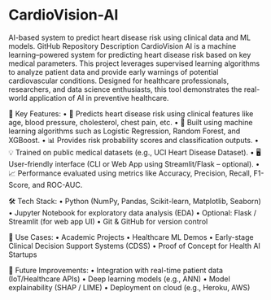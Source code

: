 # CardioVision-AI
AI-based system to predict heart disease risk using clinical data and ML models.
GitHub Repository Description 
CardioVision AI is a machine learning–powered system for predicting heart disease risk based on key medical parameters. This project leverages supervised learning algorithms to analyze patient data and provide early warnings of potential cardiovascular conditions. Designed for healthcare professionals, researchers, and data science enthusiasts, this tool demonstrates the real-world application of AI in preventive healthcare.


📌 Key Features:
	•	🔬 Predicts heart disease risk using clinical features like age, blood pressure, cholesterol, chest pain, etc.
	•	🧠 Built using machine learning algorithms such as Logistic Regression, Random Forest, and XGBoost.
	•	📊 Provides risk probability scores and classification outputs.
	•	💡 Trained on public medical datasets (e.g., UCI Heart Disease Dataset).
	•	🖥 User-friendly interface (CLI or Web App using Streamlit/Flask – optional).
	•	📈 Performance evaluated using metrics like Accuracy, Precision, Recall, F1-Score, and ROC-AUC.


🛠 Tech Stack:
	•	Python (NumPy, Pandas, Scikit-learn, Matplotlib, Seaborn)
	•	Jupyter Notebook for exploratory data analysis (EDA)
	•	Optional: Flask / Streamlit (for web app UI)
	•	Git & GitHub for version control


📁 Use Cases:
	•	Academic Projects
	•	Healthcare ML Demos
	•	Early-stage Clinical Decision Support Systems (CDSS)
	•	Proof of Concept for Health AI Startups


🧪 Future Improvements:
	•	Integration with real-time patient data (IoT/Healthcare APIs)
	•	Deep learning models (e.g., ANN)
	•	Model explainability (SHAP / LIME)
	•	Deployment on cloud (e.g., Heroku, AWS)


 
